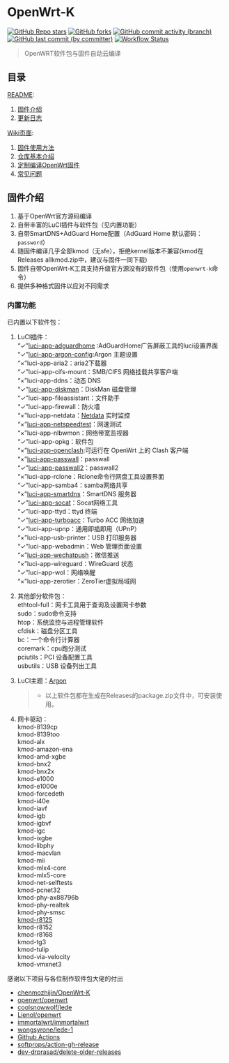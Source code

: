 # OpenWrt-K

[![GitHub Repo stars](https://img.shields.io/github/stars/chenmozhijin/OpenWrt-K)](https://github.com/chenmozhijin/OpenWrt-K/stargazers)
[![GitHub forks](https://img.shields.io/github/forks/chenmozhijin/OpenWrt-K)](https://github.com/chenmozhijin/OpenWrt-K/forks?include=active%2Carchived%2Cinactive%2Cnetwork&page=1&period=2y&sort_by=stargazer_counts)
[![GitHub commit activity (branch)](https://img.shields.io/github/commit-activity/t/chenmozhijin/OpenWrt-K)](https://github.com/chenmozhijin/OpenWrt-K/commits)
[![GitHub last commit (by committer)](https://img.shields.io/github/last-commit/chenmozhijin/OpenWrt-K)](https://github.com/chenmozhijin/OpenWrt-K/commits)
[![Workflow Status](https://github.com/chenmozhijin/OpenWrt-K/actions/workflows/build-openwrt.yml/badge.svg)](https://github.com/chenmozhijin/OpenWrt-K/actions)
> OpenWRT软件包与固件自动云编译

## 目录

[README](https://github.com/chenmozhijin/OpenWrt-K#openwrt-k):

1. [固件介绍](https://github.com/chenmozhijin/OpenWrt-K#%E5%9B%BA%E4%BB%B6%E4%BB%8B%E7%BB%8D)
2. [更新日志](https://github.com/chenmozhijin/OpenWrt-K#%E6%9B%B4%E6%96%B0%E6%97%A5%E5%BF%97)  
  
[Wiki页面](https://github.com/chenmozhijin/OpenWrt-K/wiki):

1. [固件使用方法](https://github.com/chenmozhijin/OpenWrt-K/wiki/%E5%9B%BA%E4%BB%B6%E4%BD%BF%E7%94%A8%E6%96%B9%E6%B3%95)
2. [仓库基本介绍](https://github.com/chenmozhijin/OpenWrt-K/wiki/%E4%BB%93%E5%BA%93%E5%9F%BA%E6%9C%AC%E4%BB%8B%E7%BB%8D)
3. [定制编译OpenWrt固件](https://github.com/chenmozhijin/OpenWrt-K/wiki/%E5%AE%9A%E5%88%B6%E7%BC%96%E8%AF%91-OpenWrt-%E5%9B%BA%E4%BB%B6)
4. [常见问题](https://github.com/chenmozhijin/OpenWrt-K/wiki/%E5%B8%B8%E8%A7%81%E9%97%AE%E9%A2%98)

## 固件介绍

1. 基于OpenWrt官方源码编译
2. 自带丰富的LuCI插件与软件包（见内置功能）
3. 自带SmartDNS+AdGuard Home配置（AdGuard Home 默认密码：```password```）
4. 随固件编译几乎全部kmod（无sfe），拒绝kernel版本不兼容(kmod在Releases allkmod.zip中，建议与固件一同下载)
5. 固件自带OpenWrt-K工具支持升级官方源没有的软件包（使用```openwrt-k```命令）
6. 提供多种格式固件以应对不同需求

### 内置功能

已内置以下软件包：

1. LuCI插件：  
  “✓”[luci-app-adguardhome](https://github.com/chenmozhijin/luci-app-adguardhome) :AdGuardHome广告屏蔽工具的luci设置界面  
  “✓”[luci-app-argon-config](https://github.com/jerrykuku/luci-app-argon-config):Argon 主题设置  
  “×”luci-app-aria2：aria2下载器  
  “✓”luci-app-cifs-mount：SMB/CIFS 网络挂载共享客户端  
  “×”luci-app-ddns：动态 DNS  
  “✓”[luci-app-diskman](https://github.com/lisaac/luci-app-diskman)：DiskMan 磁盘管理  
  “✓”luci-app-fileassistant：文件助手  
  “✓”luci-app-firewall：防火墙  
  “×”luci-app-netdata：[Netdata](https://github.com/netdata/netdata) 实时监控  
  “×”[luci-app-netspeedtest](https://github.com/sirpdboy/netspeedtest)：网速测试  
  “×”luci-app-nlbwmon：网络带宽监视器  
  “✓”luci-app-opkg：软件包  
  “×”[luci-app-openclash](https://github.com/vernesong/OpenClash):可运行在 OpenWrt 上的 Clash 客户端  
  “×”[luci-app-passwall](https://github.com/xiaorouji/openwrt-passwall)：passwall  
  “✓”[luci-app-passwall2](https://github.com/xiaorouji/openwrt-passwall2)：passwall2  
  “×”luci-app-rclone：Rclone命令行网盘工具设置界面  
  “✓”luci-app-samba4：samba网络共享  
  “×”[luci-app-smartdns](https://github.com/pymumu/luci-app-smartdns)：SmartDNS 服务器  
  “✓”[luci-app-socat](https://github.com/chenmozhijin/luci-app-socat)：Socat网络工具  
  “✓”luci-app-ttyd：ttyd 终端  
  “✓”[luci-app-turboacc](https://github.com/chenmozhijin/turboacc)：Turbo ACC 网络加速  
  “✓”luci-app-upnp：通用即插即用（UPnP）  
  “×”luci-app-usb-printer：USB 打印服务器   
  “✓”luci-app-webadmin：Web 管理页面设置  
  “×”[luci-app-wechatpush](https://github.com/tty228/luci-app-wechatpush)：微信推送  
  “×”luci-app-wireguard：WireGuard 状态  
  “✓”luci-app-wol：网络唤醒  
  “×”luci-app-zerotier：ZeroTier虚拟局域网

1. 其他部分软件包：  
  ethtool-full：网卡工具用于查询及设置网卡参数  
  sudo：sudo命令支持  
  htop：系统监控与进程管理软件    
  cfdisk：磁盘分区工具  
  bc：一个命令行计算器  
  coremark：cpu跑分测试  
  pciutils：PCI 设备配置工具  
  usbutils：USB 设备列出工具  

1. LuCI主题：[Argon](https://github.com/jerrykuku/luci-theme-argon)

    > + 以上软件包都在生成在Releases的package.zip文件中，可安装使用。

2. 网卡驱动：  
  kmod-8139cp  
  kmod-8139too  
  kmod-alx  
  kmod-amazon-ena  
  kmod-amd-xgbe  
  kmod-bnx2  
  kmod-bnx2x  
  kmod-e1000  
  kmod-e1000e  
  kmod-forcedeth  
  kmod-i40e  
  kmod-iavf  
  kmod-igb  
  kmod-igbvf  
  kmod-igc  
  kmod-ixgbe  
  kmod-libphy  
  kmod-macvlan  
  kmod-mii  
  kmod-mlx4-core  
  kmod-mlx5-core  
  kmod-net-selftests  
  kmod-pcnet32  
  kmod-phy-ax88796b  
  kmod-phy-realtek  
  kmod-phy-smsc  
  [kmod-r8125](https://github.com/sbwml/package_kernel_r8125)  
  kmod-r8152  
  kmod-r8168  
  kmod-tg3  
  kmod-tulip  
  kmod-via-velocity  
  kmod-vmxnet3

 感谢以下项目与各位制作软件包大佬的付出
+ [chenmozhijin/OpenWrt-K](https://github.com/chenmozhijin/OpenWrt-K/)
+ [openwrt/openwrt](https://github.com/openwrt/openwrt/)
+ [coolsnowwolf/lede](https://github.com/coolsnowwolf/lede)
+ [Lienol/openwrt](https://github.com/Lienol/openwrt)
+ [immortalwrt/immortalwrt](https://github.com/immortalwrt/immortalwrt/)
+ [wongsyrone/lede-1](https://github.com/wongsyrone/lede-1)
+ [Github Actions](https://github.com/features/actions)
+ [softprops/action-gh-release](https://github.com/ncipollo/release-action)
+ [dev-drprasad/delete-older-releases](https://github.com/mknejp/delete-release-assets)
